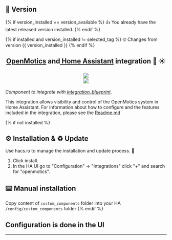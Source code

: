 ## 💽 Version
{% if version_installed == version_available %} 
👍 You already have the latest released version installed. 
{% endif %}

{% if installed and version_installed != selected_tag %}
 🤓 Changes from version {{ version_installed }}
{% endif %}

<h2 align="center">
   <a href="https://www.openmotics.com/en/">OpenMotics</a> and<a href="https://www.home-assistant.io"> Home Assistant</a> integration  🏡 ☀
   </br></br>
   <img src="https://github.com/openmotics/home-assistant/blob/master/pictures/openmotics-logo.png" >
   </br>
   <a href="https://github.com/hacs/default"><img src="https://img.shields.io/badge/HACS-default-sucess"></a>
    </br>
</h2>

_Component to integrate with [integration_blueprint][integration_blueprint]._

This integration allows visibility and control of the OpenMotics system in Home Assistant. For information about how to configure and the features included in the integration, please see the [Readme.md](https://github.com/openmotics/home-assistant/blob/master/Readme.Md)

{% if not installed %}
## ⚙️ Installation & ♻️ Update

Use hacs.io to manage the installation and update process. 🥳
1. Click install.
2. In the HA UI go to "Configuration" -> "Integrations" click "+" and search for "openmotics".

## ⌨️ Manual installation 

Copy content of `custom_components` folder into your HA `/config/custom_components` folder
{% endif %}

## Configuration is done in the UI

<!---->

---

[integration_blueprint]: https://github.com/openmotics/home-assistant
[commits-shield]: https://img.shields.io/github/commit-activity/y/custom-components/integration_blueprint.svg?style=for-the-badge
[commits]: https://github.com/openmotics/home-assistant/commits/master
[hacs]: https://hacs.xyz
[hacsbadge]: https://img.shields.io/badge/HACS-Custom-orange.svg?style=for-the-badge
[discord]: https://discord.gg/Qa5fW2R
[discord-shield]: https://img.shields.io/discord/330944238910963714.svg?style=for-the-badge
[forum-shield]: https://img.shields.io/badge/community-forum-brightgreen.svg?style=for-the-badge
[forum]: https://community.home-assistant.io/
[license]: https://github.com/openmotics/home-assistant/blob/main/LICENSE
[license-shield]: https://img.shields.io/github/license/openmotics/home-assistant.svg?style=for-the-badge
[releases-shield]: https://img.shields.io/github/release/openmotics/home-assistant.svg?style=for-the-badge
[releases]: https://github.com/openmotics/home-assistant/releases
[user_profile]: https://github.com/openmotics
